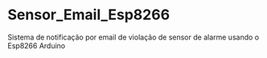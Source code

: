 # Sensor_Email_Esp8266
 Sistema de notificação por email de violação de sensor de alarme usando o Esp8266 Arduino
